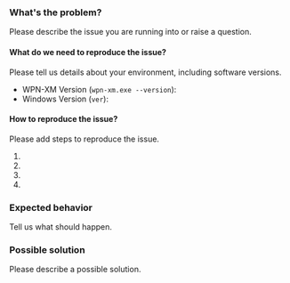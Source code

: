 ### What's the problem? 
Please describe the issue you are running into or raise a question.

#### What do we need to reproduce the issue?
Please tell us details about your environment, including software versions.
- WPN-XM Version (`wpn-xm.exe --version`): 
- Windows Version (`ver`):

#### How to reproduce the issue?
Please add steps to reproduce the issue.

1. 
2.
3.
4.

### Expected behavior
Tell us what should happen.

### Possible solution
Please describe a possible solution.
